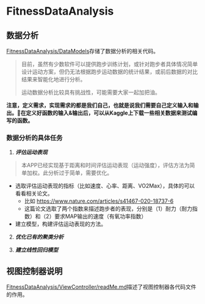# FitnessDataAnalysis

## 数据分析

<a href="https://github.com/vv123infinity/FitnessDataAnalysis/tree/02a159b2b92efd73f0149fe42d767e34d83447ad/FitnessDataAnalysis/DataModels">FitnessDataAnalysis/DataModels</a>存储了数据分析的相关代码。

> 目前，虽然有少数软件可以提供跑步训练计划，或针对跑步者具体情况简单设计运动方案，但仍无法根据跑步运动数据的统计结果，或前后数据的对比结果来智能化地进行分析。
>
> 运动数据分析比较具有挑战性，可能需要大家一起加把油。

**注意，定义需求，实现需求的都是我们自己，也就是说我们需要自己定义输入和输出。🥹在定义好函数的输入&输出后，可以从Kaggle上下载一些相关数据来测试编写的函数。**

### 数据分析的具体任务

1. ***评估运动表现***

> 本APP已经实现基于距离和时间评估运动表现（运动强度），评估方法为简单加权。此分析过于简单，需要优化。

* 选取评估运动表现的指标（比如速度、心率、距离、VO2Max），具体的可以看看相关论文。
  * 比如 https://www.nature.com/articles/s41467-020-18737-6
  * 这篇论文选取了两个指数来描述跑步者的表现，分别是（1）耐力（耐力指数）和（2）要求MAP输出的速度（有氧功率指数）
* 建立模型，构建评估运动表现的方法。



2. ***优化已有的聚类分析***



3. ***建立线性回归模型***



## 视图控制器说明

<a href="https://github.com/vv123infinity/FitnessDataAnalysis/blob/bea74a0bd96f60457acd1df6b76a703042cf1e63/FitnessDataAnalysis/ViewController/readMe.md">FitnessDataAnalysis/ViewController/readMe.md</a>描述了视图控制器各代码文件的作用。
